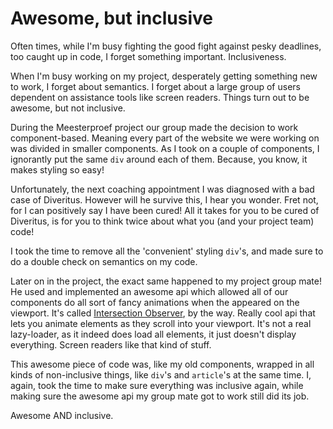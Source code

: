 # Awesome, but inclusive

Often times, while I'm busy fighting the good fight against pesky deadlines, too caught up in code, I forget something important. Inclusiveness.

When I'm busy working on my project, desperately getting something new to work, I forget about semantics. I forget about a large group of users dependent on assistance tools like screen readers. Things turn out to be awesome, but not inclusive.

During the Meesterproef project our group made the decision to work component-based. Meaning every part of the website we were working on was divided in smaller components. As I took on a couple of components, I ignorantly put the same `div` around each of them. Because, you know, it makes styling so easy!

Unfortunately, the next coaching appointment I was diagnosed with a bad case of Diveritus. However will he survive this, I hear you wonder. Fret not, for I can positively say I have been cured! All it takes for you to be cured of Diveritus, is for you to think twice about what you (and your project team) code!

I took the time to remove all the 'convenient' styling `div`'s, and made sure to do a double check on semantics on my code.

Later on in the project, the exact same happened to my project group mate! He used and implemented an awesome api which allowed all of our components do all sort of fancy animations when the appeared on the viewport. It's called [Intersection Observer](https://developer.mozilla.org/en-US/docs/Web/API/Intersection_Observer_API), by the way. Really cool api that lets you animate elements as they scroll into your viewport. It's not a real lazy-loader, as it indeed does load all elements, it just doesn't display everything. Screen readers like that kind of stuff.

This awesome piece of code was, like my old components, wrapped in all kinds of non-inclusive things, like `div`'s and `article`'s at the same time. I, again, took the time to make sure everything was inclusive again, while making sure the awesome api my group mate got to work still did its job.

Awesome AND inclusive.
